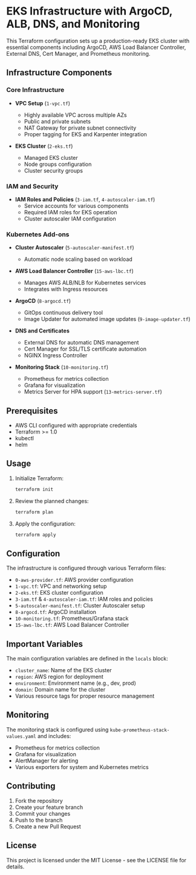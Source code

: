 # EKS Infrastructure with ArgoCD, ALB, DNS, and Monitoring

This Terraform configuration sets up a production-ready EKS cluster with essential components including ArgoCD, AWS Load Balancer Controller, External DNS, Cert Manager, and Prometheus monitoring.

## Infrastructure Components

### Core Infrastructure
- **VPC Setup** (`1-vpc.tf`)
  - Highly available VPC across multiple AZs
  - Public and private subnets
  - NAT Gateway for private subnet connectivity
  - Proper tagging for EKS and Karpenter integration

- **EKS Cluster** (`2-eks.tf`)
  - Managed EKS cluster
  - Node groups configuration
  - Cluster security groups

### IAM and Security
- **IAM Roles and Policies** (`3-iam.tf`, `4-autoscaler-iam.tf`)
  - Service accounts for various components
  - Required IAM roles for EKS operation
  - Cluster autoscaler IAM configuration

### Kubernetes Add-ons
- **Cluster Autoscaler** (`5-autoscaler-manifest.tf`)
  - Automatic node scaling based on workload
  
- **AWS Load Balancer Controller** (`15-aws-lbc.tf`)
  - Manages AWS ALB/NLB for Kubernetes services
  - Integrates with Ingress resources

- **ArgoCD** (`8-argocd.tf`)
  - GitOps continuous delivery tool
  - Image Updater for automated image updates (`9-image-updater.tf`)

- **DNS and Certificates**
  - External DNS for automatic DNS management
  - Cert Manager for SSL/TLS certificate automation
  - NGINX Ingress Controller

- **Monitoring Stack** (`10-monitoring.tf`)
  - Prometheus for metrics collection
  - Grafana for visualization
  - Metrics Server for HPA support (`13-metrics-server.tf`)

## Prerequisites
- AWS CLI configured with appropriate credentials
- Terraform >= 1.0
- kubectl
- helm

## Usage

1. Initialize Terraform:
   ```bash
   terraform init
   ```

2. Review the planned changes:
   ```bash
   terraform plan
   ```

3. Apply the configuration:
   ```bash
   terraform apply
   ```

## Configuration

The infrastructure is configured through various Terraform files:

- `0-aws-provider.tf`: AWS provider configuration
- `1-vpc.tf`: VPC and networking setup
- `2-eks.tf`: EKS cluster configuration
- `3-iam.tf` & `4-autoscaler-iam.tf`: IAM roles and policies
- `5-autoscaler-manifest.tf`: Cluster Autoscaler setup
- `8-argocd.tf`: ArgoCD installation
- `10-monitoring.tf`: Prometheus/Grafana stack
- `15-aws-lbc.tf`: AWS Load Balancer Controller

## Important Variables

The main configuration variables are defined in the `locals` block:
- `cluster_name`: Name of the EKS cluster
- `region`: AWS region for deployment
- `environment`: Environment name (e.g., dev, prod)
- `domain`: Domain name for the cluster
- Various resource tags for proper resource management

## Monitoring

The monitoring stack is configured using `kube-prometheus-stack-values.yaml` and includes:
- Prometheus for metrics collection
- Grafana for visualization
- AlertManager for alerting
- Various exporters for system and Kubernetes metrics

## Contributing

1. Fork the repository
2. Create your feature branch
3. Commit your changes
4. Push to the branch
5. Create a new Pull Request

## License

This project is licensed under the MIT License - see the LICENSE file for details.

